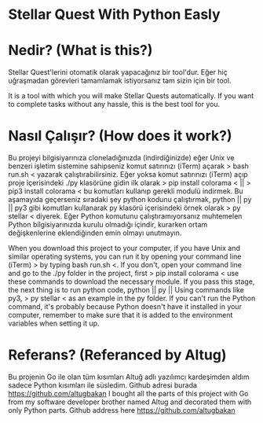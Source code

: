 # Stellar Quest With Python Easly

# Nedir? (What is this?)

Stellar Quest'lerini otomatik olarak yapacağınız bir tool'dur. Eğer hiç uğraşmadan görevleri tamamlamak istiyorsanız tam sizin için bir tool. 

It is a tool with which you will make Stellar Quests automatically. If you want to complete tasks without any hassle, this is the best tool for you.


# Nasıl Çalışır? (How does it work?)

Bu projeyi bilgisiyarınıza cloneladığınızda (indirdiğinizde) eğer Unix ve benzeri işletim sistemine sahipseniz komut satırınızı (iTerm) açarak > bash run.sh < yazarak çalıştırabilirsiniz. Eğer yoksa komut satırınızı (iTerm) açıp proje içerisindeki ./py klasörüne gidin ilk olarak > pip install colorama < || > pip3 install colorama < bu komutları kullanıp gerekli modulü indirmek. Bu aşamayıda geçerseniz sıradaki şey python kodunu çalıştırmak, python || py || py3 gibi komutları kullanarak py klasörü içerisindeki örnek olarak > py stellar < diyerek. Eğer Python komutunu çalıştıramıyorsanız muhtemelen Python bilgisiyarınızda kurulu olmadığı içindir, kurarken ortam değişkenlerine eklendiğinden emin olmayı unutmayın. 

When you download this project to your computer, if you have Unix and similar operating systems, you can run it by opening your command line (iTerm) > by typing bash run.sh <. If you don't, open your command line and go to the ./py folder in the project, first > pip install colorama < use these commands to download the necessary module. If you pass this stage, the next thing is to run python code, python || py || Using commands like py3, > py stellar < as an example in the py folder. If you can't run the Python command, it's probably because Python doesn't have it installed in your computer, remember to make sure that it is added to the environment variables when setting it up.

# Referans? (Referanced by Altug)

Bu projenin Go ile olan tüm kısımları Altuğ adlı yazılımcı kardeşimden aldım sadece Python kısımları ile süsledim. Github adresi burada https://github.com/altugbakan
I bought all the parts of this project with Go from my software developer brother named Altug and decorated them with only Python parts. Github address here https://github.com/altugbakan
